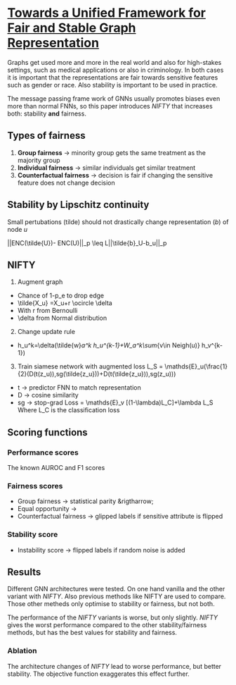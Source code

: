 # [Towards a Unified Framework for Fair and Stable Graph Representation](https://arxiv.org/abs/2102.13186)
Graphs get used more and more in the real world and also for high-stakes settings, such as medical applications or also in criminology. In both cases it is important that the representations are fair towards sensitive features such as gender or race. Also stability is important to be used in practice.

The message passing frame work of GNNs usually promotes biases even more than normal FNNs, so this paper introduces *NIFTY* that increases both: stability **and** fairness.

## Types of fairness
1. **Group fairness** &rightarrow; minority group gets the same treatment as the majority group
1. **Individual fairness** &rightarrow; similar individuals get similar treatment
1. **Counterfactual fairness** &rightarrow; decision is fair if changing the sensitive feature does not change decision

## Stability by Lipschitz continuity
Small pertubations (tilde) should not drastically change representation (*b*) of node *u*

||ENC(\tilde{U})- ENC(U)||_p \leq L||\tilde{b}_U-b_u||_p

## NIFTY
1. Augment graph
 - Chance of 1-p_e to drop edge
 - \tilde{X_u} =X_u+r \ocircle \delta
  - With r from Bernoulli
  - \delta from Normal distribution
2. Change update rule
- h_u^k=\delta(\tilde{w}_a^k h_u^{k-1}+W_a^k\sum_{v\in Neigh(u)} h_v^{k-1})
3. Train siamese network with augmented loss
L_S = \mathds{E}_u(\frac{1}{2}(D(t(z_u)),sg(\tilde{z_u}))+D(t(\tilde{z_u})),sg(z_u)))
- t &rightarrow; predictor FNN to match representation
- D &rightarrow; cosine similarity
- sg &rightarrow; stop-grad
Loss = \mathds{E}_v \[(1-\lambda)L_C]+\lambda L_S
Where L_C is the classification loss
## Scoring functions
### Performance scores
The known AUROC and F1 scores
### Fairness scores
- Group fairness &rightarrow; statistical parity &rigtharrow;
- Equal opportunity &rightarrow;
- Counterfactual fairness &rightarrow; glipped labels if sensitive attribute is flipped
### Stability score
- Instability score &rightarrow; flipped labels if random noise is added
## Results
Different GNN architectures were tested. On one hand vanilla and the other variant with *NIFTY*. Also previous methods like NIFTY are used to compare. Those other metheds only optimise to stability or fairness, but not both.

The performance of the *NIFTY* variants is worse, but only slightly. *NIFTY* gives the worst performance compared to the other stability/fairness methods, but has the best values for stability and fairness.
### Ablation
The architecture changes of *NIFTY* lead to worse performance, but better stability. The objective function exaggerates this effect further.
